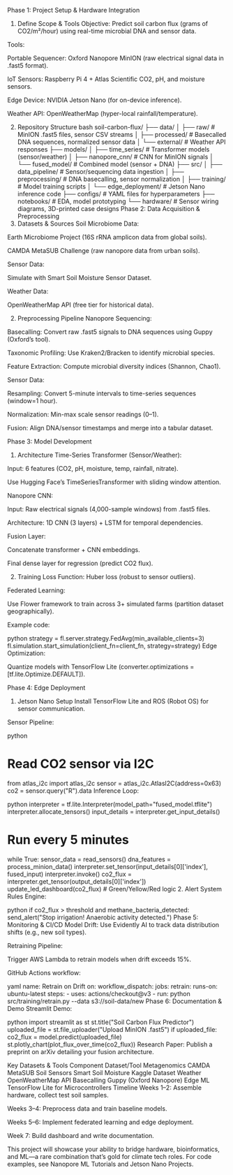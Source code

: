 Phase 1: Project Setup & Hardware Integration
1. Define Scope & Tools
Objective: Predict soil carbon flux (grams of CO2/m²/hour) using real-time microbial DNA and sensor data.

Tools:

Portable Sequencer: Oxford Nanopore MinION (raw electrical signal data in .fast5 format).

IoT Sensors: Raspberry Pi 4 + Atlas Scientific CO2, pH, and moisture sensors.

Edge Device: NVIDIA Jetson Nano (for on-device inference).

Weather API: OpenWeatherMap (hyper-local rainfall/temperature).

2. Repository Structure
bash
soil-carbon-flux/
├── data/
│   ├── raw/                  # MinION .fast5 files, sensor CSV streams
│   ├── processed/            # Basecalled DNA sequences, normalized sensor data
│   └── external/             # Weather API responses
├── models/
│   ├── time_series/          # Transformer models (sensor/weather)
│   ├── nanopore_cnn/         # CNN for MinION signals
│   └── fused_model/          # Combined model (sensor + DNA)
├── src/
│   ├── data_pipeline/        # Sensor/sequencing data ingestion
│   ├── preprocessing/        # DNA basecalling, sensor normalization
│   ├── training/             # Model training scripts
│   └── edge_deployment/      # Jetson Nano inference code
├── configs/                  # YAML files for hyperparameters
├── notebooks/                # EDA, model prototyping
└── hardware/                 # Sensor wiring diagrams, 3D-printed case designs
Phase 2: Data Acquisition & Preprocessing
1. Datasets & Sources
Soil Microbiome Data:

Earth Microbiome Project (16S rRNA amplicon data from global soils).

CAMDA MetaSUB Challenge (raw nanopore data from urban soils).

Sensor Data:

Simulate with Smart Soil Moisture Sensor Dataset.

Weather Data:

OpenWeatherMap API (free tier for historical data).

2. Preprocessing Pipeline
Nanopore Sequencing:

Basecalling: Convert raw .fast5 signals to DNA sequences using Guppy (Oxford’s tool).

Taxonomic Profiling: Use Kraken2/Bracken to identify microbial species.

Feature Extraction: Compute microbial diversity indices (Shannon, Chao1).

Sensor Data:

Resampling: Convert 5-minute intervals to time-series sequences (window=1 hour).

Normalization: Min-max scale sensor readings (0–1).

Fusion: Align DNA/sensor timestamps and merge into a tabular dataset.

Phase 3: Model Development
1. Architecture
Time-Series Transformer (Sensor/Weather):

Input: 6 features (CO2, pH, moisture, temp, rainfall, nitrate).

Use Hugging Face’s TimeSeriesTransformer with sliding window attention.

Nanopore CNN:

Input: Raw electrical signals (4,000-sample windows) from .fast5 files.

Architecture: 1D CNN (3 layers) + LSTM for temporal dependencies.

Fusion Layer:

Concatenate transformer + CNN embeddings.

Final dense layer for regression (predict CO2 flux).

2. Training
Loss Function: Huber loss (robust to sensor outliers).

Federated Learning:

Use Flower framework to train across 3+ simulated farms (partition dataset geographically).

Example code:

python
strategy = fl.server.strategy.FedAvg(min_available_clients=3)
fl.simulation.start_simulation(client_fn=client_fn, strategy=strategy)
Edge Optimization:

Quantize models with TensorFlow Lite (converter.optimizations = [tf.lite.Optimize.DEFAULT]).

Phase 4: Edge Deployment
1. Jetson Nano Setup
Install TensorFlow Lite and ROS (Robot OS) for sensor communication.

Sensor Pipeline:

python
# Read CO2 sensor via I2C
from atlas_i2c import atlas_i2c
sensor = atlas_i2c.AtlasI2C(address=0x63)
co2 = sensor.query("R").data
Inference Loop:

python
interpreter = tf.lite.Interpreter(model_path="fused_model.tflite")
interpreter.allocate_tensors()
input_details = interpreter.get_input_details()
# Run every 5 minutes
while True:
    sensor_data = read_sensors()
    dna_features = process_minion_data()
    interpreter.set_tensor(input_details[0]['index'], fused_input)
    interpreter.invoke()
    co2_flux = interpreter.get_tensor(output_details[0]['index'])
    update_led_dashboard(co2_flux)  # Green/Yellow/Red logic
2. Alert System
Rules Engine:

python
if co2_flux > threshold and methane_bacteria_detected:
    send_alert("Stop irrigation! Anaerobic activity detected.")
Phase 5: Monitoring & CI/CD
Model Drift: Use Evidently AI to track data distribution shifts (e.g., new soil types).

Retraining Pipeline:

Trigger AWS Lambda to retrain models when drift exceeds 15%.

GitHub Actions workflow:

yaml
name: Retrain on Drift
on:
  workflow_dispatch:
jobs:
  retrain:
    runs-on: ubuntu-latest
    steps:
      - uses: actions/checkout@v3
      - run: python src/training/retrain.py --data s3://soil-data/new
Phase 6: Documentation & Demo
Streamlit Demo:

python
import streamlit as st
st.title("Soil Carbon Flux Predictor")
uploaded_file = st.file_uploader("Upload MinION .fast5")
if uploaded_file:
    co2_flux = model.predict(uploaded_file)
    st.plotly_chart(plot_flux_over_time(co2_flux))
Research Paper: Publish a preprint on arXiv detailing your fusion architecture.

Key Datasets & Tools
Component	Dataset/Tool
Metagenomics	CAMDA MetaSUB
Soil Sensors	Smart Soil Moisture Kaggle Dataset
Weather	OpenWeatherMap API
Basecalling	Guppy (Oxford Nanopore)
Edge ML	TensorFlow Lite for Microcontrollers
Timeline
Weeks 1–2: Assemble hardware, collect test soil samples.

Weeks 3–4: Preprocess data and train baseline models.

Weeks 5–6: Implement federated learning and edge deployment.

Week 7: Build dashboard and write documentation.

This project will showcase your ability to bridge hardware, bioinformatics, and ML—a rare combination that’s gold for climate tech roles. For code examples, see Nanopore ML Tutorials and Jetson Nano Projects.

